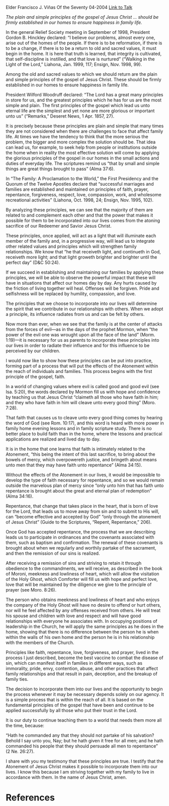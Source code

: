 Elder Francisco J. Viñas
Of the Seventy
04-2004
[Link to Talk](https://www.churchofjesuschrist.org/study/general-conference/2004/04/applying-the-simple-and-plain-gospel-principles-in-the-family?lang=eng)

_The plain and simple principles of the gospel of Jesus Christ … should be firmly established in our homes to ensure happiness in family life._

In the general Relief Society meeting in September of 1998, President Gordon B. Hinckley declared: “I believe our problems, almost every one, arise out of the homes of the people. If there is to be reformation, if there is to be a change, if there is to be a return to old and sacred values, it must begin in the home. It is here that truth is learned, that integrity is cultivated, that self-discipline is instilled, and that love is nurtured” (“Walking in the Light of the Lord,” Liahona, Jan. 1999, 117; Ensign, Nov. 1998, 99).

Among the old and sacred values to which we should return are the plain and simple principles of the gospel of Jesus Christ. These should be firmly established in our homes to ensure happiness in family life.

President Wilford Woodruff declared: “The Lord has a great many principles in store for us, and the greatest principles which he has for us are the most simple and plain. The first principles of the gospel which lead us unto eternal life are the simplest and yet none are more glorious or important unto us” (“Remarks,” Deseret News, 1 Apr. 1857, 27).

It is precisely because these principles are plain and simple that many times they are not considered when there are challenges to face that affect family life. At times we have the tendency to think that the more serious the problem, the bigger and more complex the solution should be. That idea can lead us, for example, to seek help from people or institutions outside the home when in reality the most effective solution will come by applying the glorious principles of the gospel in our homes in the small actions and duties of everyday life. The scriptures remind us “that by small and simple things are great things brought to pass” (Alma 37:6).

In “The Family: A Proclamation to the World,” the First Presidency and the Quorum of the Twelve Apostles declare that “successful marriages and families are established and maintained on principles of faith, prayer, repentance, forgiveness, respect, love, compassion, work, and wholesome recreational activities” (Liahona, Oct. 1998, 24; Ensign, Nov. 1995, 102).

By analyzing these principles, we can see that the majority of them are related to and complement each other and that the power that makes it possible for them to be incorporated into our lives comes from the atoning sacrifice of our Redeemer and Savior Jesus Christ.

These principles, once applied, will act as a light that will illuminate each member of the family and, in a progressive way, will lead us to integrate other related values and principles which will strengthen family relationships. We know that “he that receiveth light, and continueth in God, receiveth more light; and that light groweth brighter and brighter until the perfect day” (D&C 50:24).

If we succeed in establishing and maintaining our families by applying these principles, we will be able to observe the powerful impact that these will have in situations that affect our homes day by day. Any hurts caused by the friction of living together will heal. Offenses will be forgiven. Pride and selfishness will be replaced by humility, compassion, and love.

The principles that we choose to incorporate into our lives will determine the spirit that we contribute in our relationships with others. When we adopt a principle, its influence radiates from us and can be felt by others.

Now more than ever, when we see that the family is at the center of attacks from the forces of evil—as in the days of the prophet Mormon, when “the power of the evil one was wrought upon all the face of the land” (Morm. 1:19)—it is necessary for us as parents to incorporate these principles into our lives in order to radiate their influence and for this influence to be perceived by our children.

I would now like to show how these principles can be put into practice, forming part of a process that will put the effects of the Atonement within the reach of individuals and families. This process begins with the first principle of the gospel, faith.

In a world of changing values where evil is called good and good evil (see Isa. 5:20), the words declared by Mormon fill us with hope and confidence by teaching us that Jesus Christ “claimeth all those who have faith in him; and they who have faith in him will cleave unto every good thing” (Moro. 7:28).

That faith that causes us to cleave unto every good thing comes by hearing the word of God (see Rom. 10:17), and this word is heard with more power in family home evening lessons and in family scripture study. There is no better place to build faith than in the home, where the lessons and practical applications are realized and lived day to day.

It is in the home that one learns that faith is intimately related to the Atonement, “this being the intent of this last sacrifice, to bring about the bowels of mercy, which overpowereth justice, and bringeth about means unto men that they may have faith unto repentance” (Alma 34:15).

Without the effects of the Atonement in our lives, it would be impossible to develop the type of faith necessary for repentance, and so we would remain outside the marvelous plan of mercy since “only unto him that has faith unto repentance is brought about the great and eternal plan of redemption” (Alma 34:16).

Repentance, that change that takes place in the heart, that is born of love for the Lord, that leads us to move away from sin and to submit to His will, can “become effective and accepted by God” “only through the atonement of Jesus Christ” (Guide to the Scriptures, “Repent, Repentance,” 206).

Once God has accepted repentance, the process that we are describing leads us to participate in ordinances and the covenants associated with them, such as baptism and confirmation. The renewal of these covenants is brought about when we regularly and worthily partake of the sacrament, and then the remission of our sins is realized.

After receiving a remission of sins and striving to retain it through obedience to the commandments, we will receive, as described in the book of Moroni, meekness and lowliness of heart, which will allow the visitation of the Holy Ghost, which Comforter will fill us with hope and perfect love, love that will be maintained by the diligence we give to the principle of prayer (see Moro. 8:26).

The person who obtains meekness and lowliness of heart and who enjoys the company of the Holy Ghost will have no desire to offend or hurt others, nor will he feel affected by any offenses received from others. He will treat his spouse and children with love and respect and will have good relationships with everyone he associates with. In occupying positions of leadership in the Church, he will apply the same principles as he does in the home, showing that there is no difference between the person he is when within the walls of his own home and the person he is in his relationship with the members of the Church.

Principles like faith, repentance, love, forgiveness, and prayer, lived in the process I just described, become the best vaccine to combat the disease of sin, which can manifest itself in families in different ways, such as immorality, pride, envy, contention, abuse, and other practices that affect family relationships and that result in pain, deception, and the breakup of family ties.

The decision to incorporate them into our lives and the opportunity to begin the process whenever it may be necessary depends solely on our agency. It is a simple process that is within the reach of all. It is based on the fundamental principles of the gospel that have been and continue to be applied successfully by all those who put their trust in the Lord.

It is our duty to continue teaching them to a world that needs them more all the time, because:

“Hath he commanded any that they should not partake of his salvation? Behold I say unto you, Nay; but he hath given it free for all men; and he hath commanded his people that they should persuade all men to repentance” (2 Ne. 26:27).

I share with you my testimony that these principles are true. I testify that the Atonement of Jesus Christ makes it possible to incorporate them into our lives. I know this because I am striving together with my family to live in accordance with them. In the name of Jesus Christ, amen.

# References
